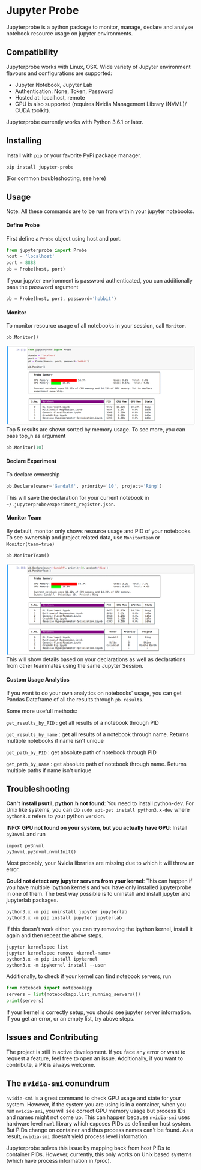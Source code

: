 # Jupyter Probe
Jupyterprobe is a python package to monitor, manage, declare and analyse notebook resource usage on jupyter environments. 

## Compatibility

Jupyterprobe works with Linux, OSX. Wide variety of Jupyter environment flavours and configurations are supported:
- Jupyter Notebook, Jupyter Lab
- Authentication: None, Token, Password
- Hosted at: localhost, remote
- GPU is also supported (requires Nvidia Management Library (NVML)/ CUDA toolkit).

Jupyterprobe currently works with Python 3.6.1 or later.

## Installing

Install with `pip` or your favorite PyPi package manager.

```
pip install jupyter-probe
```
(For common troubleshooting, see here)

## Usage
Note: All these commands are to be run from within your jupyter notebooks.

#### Define Probe
First define a `Probe` object using host and port.

```python
from jupyterprobe import Probe
host = 'localhost'
port = 8888
pb = Probe(host, port)
```
If your jupyter environment is password authenticated, you can additionally pass the password argument
```python
pb = Probe(host, port, password='hobbit')
```

#### Monitor
To monitor resource usage of all notebooks in your session, call `Monitor`.

```python
pb.Monitor()
```
![Monitor](https://github.com/vermashresth/jupyter-probe/raw/master/img/monitorcell.png)
Top 5 results are shown sorted by memory usage. To see more, you can pass top_n as argument

```python
pb.Monitor(10)
```
#### Declare Experiment
To declare ownership 

```python
pb.Declare(owner='Gandalf', priority='10', project='Ring')
```
This will save the declaration for your current notebook in `~/.jupyterprobe/experiment_register.json`.

#### Monitor Team
By default, monitor only shows resource usage and PID of your notebooks. To see ownership and project related data, use `MonitorTeam` or `Monitor(team=true)`
```python
pb.MonitorTeam()
```
![Team](https://github.com/vermashresth/jupyter-probe/raw/master/img/teamcell.png)
This will show details based on your declarations as well as declarations from other teammates using the same Jupyter Session.

#### Custom Usage Analytics
If you want to do your own analytics on notebooks' usage, you can get Pandas Dataframe of all the results through `pb.results`.

Some more usefull methods:

`get_results_by_PID` : get all results of a notebook through PID

`get_results_by_name` : get all results of a notebook through name. Returns multiple notebooks if name isn't unique

`get_path_by_PID` : get absolute path of notebook through PID

`get_path_by_name` : get absolute path of notebook through name. Returns multiple paths if name isn't unique

## Troubleshooting

**Can't install psutil, python.h not found**: 
You need to install python-dev. For Unix like systems, you can do `sudo apt-get install python3.x-dev` where `python3.x` refers to your python version.


**INFO: GPU not found on your system, but you actually have GPU**: Install `py3nvml` and run 
```
import py3nvml
py3nvml.py3nvml.nvmlInit()
```
Most probably, your Nvidia libraries are missing due to which it will throw an error.


**Could not detect any jupyter servers from your kernel**: This can happen if you have multiple ipython kernels and you have only installed jupyterprobe in one of them.
The best way possible is to uninstall and install jupyter and jupyterlab packages.

```
python3.x -m pip uninstall jupyter jupyterlab
python3.x -m pip install jupyter jupyterlab
```

If this doesn't work either, you can try removing the ipython kernel, install it again and then repeat the above steps.

```
jupyter kernelspec list
jupyter kernelspec remove <kernel-name>
python3.x -m pip install ipykernel
python3.x -m ipykernel install --user
```

Additionally, to check if your kernel can find notebook servers, run
```python
from notebook import notebookapp
servers = list(notebookapp.list_running_servers())
print(servers)
```
If your kernel is correctly setup, you should see jupyter server information. If you get an error, or an empty list, try above steps.

## Issues and Contributing
The project is still in active development. If you face any error or want to request a feature, feel free to open an issue. Additionally, if you want to contribute, a PR is always welcome.

## The `nvidia-smi` conundrum
`nvidia-smi` is a great command to check GPU usage and state for your system. However, if the system you are using is in a container, when you run `nvidia-smi`, you will see correct GPU memory usage but process IDs and names might not come up. This can happen because `nvidia-smi` uses hardware level `nvml` library which exposes PIDs as defined on host system. But PIDs change on container and thus process names can't be found. As a result, `nvidia-smi` doesn't yield process level information. 

Jupyterprobe solves this issue by mapping back from host PIDs to container PIDs. However, currently, this only works on Unix based systems (which have process information in /proc). 

